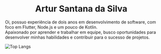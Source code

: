 <h1 align="center">Artur Santana da Silva</h1>

<p align="left"> Oi, possuo experiência de dois anos em desenvolvimento de software, com foco em Flutter, Node.js e um pouco de Kotlin.<br>Apaixonado por aprender e trabalhar em equipe, busco oportunidades para desenvolver minhas habilidades e contribuir para o sucesso de projetos.<p>


![Top Langs](https://github-readme-stats-git-masterrstaa-rickstaa.vercel.app/api/top-langs/?username=ArturSslva&layout=compact&bg_color=000&border_color=30A3DC&title_color=E94D5F&text_color=FFF)
